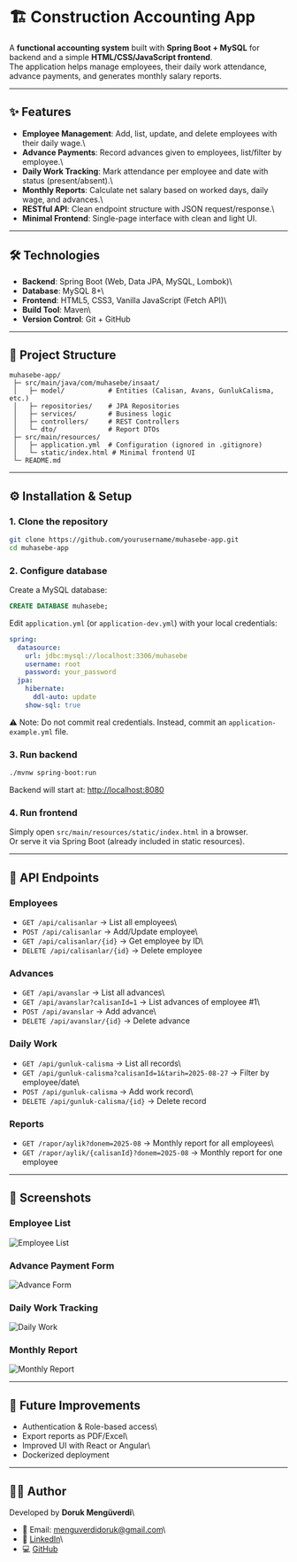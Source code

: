 # 🏗️ Construction Accounting App

A **functional accounting system** built with **Spring
Boot + MySQL** for backend and a simple **HTML/CSS/JavaScript
frontend**.\
The application helps manage employees, their daily work attendance,
advance payments, and generates monthly salary reports.

------------------------------------------------------------------------

## ✨ Features

-   **Employee Management**: Add, list, update, and delete employees
    with their daily wage.\
-   **Advance Payments**: Record advances given to employees,
    list/filter by employee.\
-   **Daily Work Tracking**: Mark attendance per employee and date with
    status (present/absent).\
-   **Monthly Reports**: Calculate net salary based on worked days,
    daily wage, and advances.\
-   **RESTful API**: Clean endpoint structure with JSON
    request/response.\
-   **Minimal Frontend**: Single-page interface with clean and light UI.

------------------------------------------------------------------------

## 🛠️ Technologies

-   **Backend**: Spring Boot (Web, Data JPA, MySQL, Lombok)\
-   **Database**: MySQL 8+\
-   **Frontend**: HTML5, CSS3, Vanilla JavaScript (Fetch API)\
-   **Build Tool**: Maven\
-   **Version Control**: Git + GitHub

------------------------------------------------------------------------

## 📂 Project Structure

    muhasebe-app/
     ├─ src/main/java/com/muhasebe/insaat/
     │   ├─ model/           # Entities (Calisan, Avans, GunlukCalisma, etc.)
     │   ├─ repositories/    # JPA Repositories
     │   ├─ services/        # Business logic
     │   ├─ controllers/     # REST Controllers
     │   └─ dto/             # Report DTOs
     ├─ src/main/resources/
     │   ├─ application.yml  # Configuration (ignored in .gitignore)
     │   └─ static/index.html # Minimal frontend UI
     └─ README.md

------------------------------------------------------------------------

## ⚙️ Installation & Setup

### 1. Clone the repository

``` bash
git clone https://github.com/yourusername/muhasebe-app.git
cd muhasebe-app
```

### 2. Configure database

Create a MySQL database:

``` sql
CREATE DATABASE muhasebe;
```

Edit `application.yml` (or `application-dev.yml`) with your local
credentials:

``` yaml
spring:
  datasource:
    url: jdbc:mysql://localhost:3306/muhasebe
    username: root
    password: your_password
  jpa:
    hibernate:
      ddl-auto: update
    show-sql: true
```

⚠️ Note: Do not commit real credentials. Instead, commit an
`application-example.yml` file.

### 3. Run backend

``` bash
./mvnw spring-boot:run
```

Backend will start at: <http://localhost:8080>

### 4. Run frontend

Simply open `src/main/resources/static/index.html` in a browser.\
Or serve it via Spring Boot (already included in static resources).

------------------------------------------------------------------------

## 🔗 API Endpoints

### Employees

-   `GET /api/calisanlar` → List all employees\
-   `POST /api/calisanlar` → Add/Update employee\
-   `GET /api/calisanlar/{id}` → Get employee by ID\
-   `DELETE /api/calisanlar/{id}` → Delete employee

### Advances

-   `GET /api/avanslar` → List all advances\
-   `GET /api/avanslar?calisanId=1` → List advances of employee #1\
-   `POST /api/avanslar` → Add advance\
-   `DELETE /api/avanslar/{id}` → Delete advance

### Daily Work

-   `GET /api/gunluk-calisma` → List all records\
-   `GET /api/gunluk-calisma?calisanId=1&tarih=2025-08-27` → Filter by
    employee/date\
-   `POST /api/gunluk-calisma` → Add work record\
-   `DELETE /api/gunluk-calisma/{id}` → Delete record

### Reports

-   `GET /rapor/aylik?donem=2025-08` → Monthly report for all employees\
-   `GET /rapor/aylik/{calisanId}?donem=2025-08` → Monthly report for
    one employee

------------------------------------------------------------------------

## 📸 Screenshots

### Employee List  
![Employee List](src/ScreenShots/Calisanlar.png)  

### Advance Payment Form  
![Advance Form](src/ScreenShots/Avanslar.png)  

### Daily Work Tracking  
![Daily Work](src/ScreenShots/GunlukCalisma.png)  

### Monthly Report  
![Monthly Report](src/ScreenShots/RaporEkranı.png)  

------------------------------------------------------------------------

## 🚀 Future Improvements

-   Authentication & Role-based access\
-   Export reports as PDF/Excel\
-   Improved UI with React or Angular\
-   Dockerized deployment

------------------------------------------------------------------------

## 👨‍💻 Author

Developed by **Doruk Mengüverdi**\
- 📧 Email: menguverdidoruk@gmail.com\
- 💼 [LinkedIn](https://www.linkedin.com/in/doruk-menguverdi/)\
- 💻 [GitHub](https://github.com/dorukmenguverdi)
